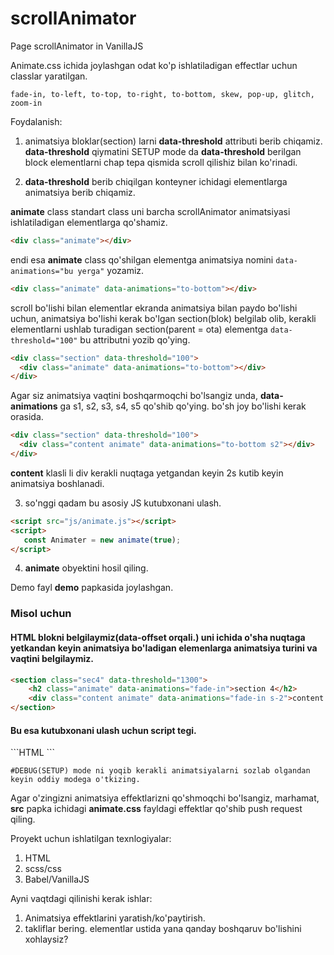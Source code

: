 # scrollAnimator
 Page scrollAnimator in VanillaJS

Animate.css ichida joylashgan odat ko'p ishlatiladigan effectlar uchun classlar yaratilgan. 


`fade-in, to-left, to-top, to-right, to-bottom, skew, pop-up, glitch, zoom-in`

Foydalanish:

1. animatsiya bloklar(section) larni **data-threshold** attributi berib chiqamiz. 
   **data-threshold**  qiymatini SETUP mode da **data-threshold** berilgan block elementlarni chap tepa qismida scroll qilishiz bilan ko'rinadi.

2. **data-threshold** berib chiqilgan konteyner ichidagi elementlarga animatsiya berib chiqamiz.
   

  **animate** class standart class uni barcha scrollAnimator animatsiyasi ishlatiladigan elementlarga qo'shamiz.
  ```HTML
  <div class="animate"></div>
  ```
  endi esa **animate** class qo'shilgan elementga animatsiya nomini `data-animations="bu yerga"`  yozamiz.


  ```HTML
  <div class="animate" data-animations="to-bottom"></div>
  ```

  scroll bo'lishi bilan elementlar ekranda animatsiya bilan paydo bo'lishi uchun, animatsiya bo'lishi kerak bo'lgan section(blok) belgilab olib, kerakli elementlarni ushlab turadigan section(parent = ota) elementga `data-threshold="100"`   bu attributni yozib qo'ying.

  ```HTML
  <div class="section" data-threshold="100">
    <div class="animate" data-animations="to-bottom"></div>
  </div>
  ```

  Agar siz animatsiya vaqtini boshqarmoqchi bo'lsangiz unda, **data-animations** ga s1, s2, s3, s4, s5  qo'shib qo'ying. bo'sh joy bo'lishi kerak orasida.
  ```HTML
  <div class="section" data-threshold="100">
    <div class="content animate" data-animations="to-bottom s2"></div>
  </div>
  ```
  **content** klasli li div kerakli nuqtaga yetgandan keyin 2s kutib keyin animatsiya boshlanadi.


3. so'nggi qadam bu asosiy JS kutubxonani ulash.
  ```HTML
<script src="js/animate.js"></script>
<script>
	 const Animater = new animate(true);
</script>
```

4. **animate**  obyektini hosil qiling.

Demo fayl **demo** papkasida joylashgan.


<h3>Misol uchun</h3>

<h4>HTML blokni belgilaymiz(data-offset orqali.) uni ichida o'sha nuqtaga yetkandan keyin animatsiya bo'ladigan elemenlarga animatsiya turini va vaqtini belgilaymiz.</h4>

```HTML
<section class="sec4" data-threshold="1300">
    <h2 class="animate" data-animations="fade-in">section 4</h2>
    <div class="content animate" data-animations="fade-in s-2">content text</div>
</section>
```

<h4>Bu esa kutubxonani ulash uchun script tegi. </h4>
```HTML
<script src="js/animate.js"></script>
<script>
	 const Animater = new animate(true);
</script>
```

`#DEBUG(SETUP) mode ni yoqib kerakli animatsiyalarni sozlab olgandan keyin oddiy modega o'tkizing.`


Agar o'zingizni animatsiya effektlarizni qo'shmoqchi bo'lsangiz, marhamat, **src** papka ichidagi **animate.css** fayldagi effektlar qo'shib push request qiling. 

Proyekt uchun ishlatilgan texnlogiyalar:
1. HTML
2. scss/css
3. Babel/VanillaJS


Ayni vaqtdagi qilinishi kerak ishlar:
1. Animatsiya effektlarini yaratish/ko'paytirish.
2. takliflar bering. elementlar ustida yana qanday boshqaruv bo'lishini xohlaysiz?